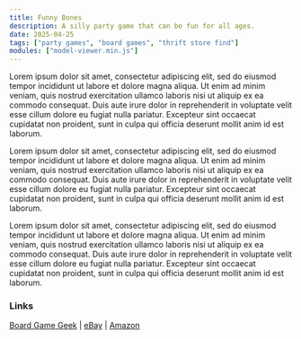 ```yaml
---
title: Funny Bones
description: A silly party game that can be fun for all ages.
date: 2025-04-25
tags: ["party games", "board games", "thrift store find"]
modules: ["model-viewer.min.js"]
---
```

Lorem ipsum dolor sit amet, consectetur adipiscing elit, sed do eiusmod tempor incididunt ut labore et dolore magna aliqua. Ut enim ad minim veniam, quis nostrud exercitation ullamco laboris nisi ut aliquip ex ea commodo consequat. Duis aute irure dolor in reprehenderit in voluptate velit esse cillum dolore eu fugiat nulla pariatur. Excepteur sint occaecat cupidatat non proident, sunt in culpa qui officia deserunt mollit anim id est laborum.

<model-viewer class="model-viewer" src="./Funny-Bones.glb" ios-src="./Funny-Bones.usdz" alt="Funny Bones 3D Model scan" camera-controls ar loading="eager"></model-viewer>

Lorem ipsum dolor sit amet, consectetur adipiscing elit, sed do eiusmod tempor incididunt ut labore et dolore magna aliqua. Ut enim ad minim veniam, quis nostrud exercitation ullamco laboris nisi ut aliquip ex ea commodo consequat. Duis aute irure dolor in reprehenderit in voluptate velit esse cillum dolore eu fugiat nulla pariatur. Excepteur sint occaecat cupidatat non proident, sunt in culpa qui officia deserunt mollit anim id est laborum.

Lorem ipsum dolor sit amet, consectetur adipiscing elit, sed do eiusmod tempor incididunt ut labore et dolore magna aliqua. Ut enim ad minim veniam, quis nostrud exercitation ullamco laboris nisi ut aliquip ex ea commodo consequat. Duis aute irure dolor in reprehenderit in voluptate velit esse cillum dolore eu fugiat nulla pariatur. Excepteur sint occaecat cupidatat non proident, sunt in culpa qui officia deserunt mollit anim id est laborum.

### Links

[Board Game Geek](https://boardgamegeek.com/boardgame/4509/funny-bones)  |  [eBay](https://www.ebay.com/sch/i.html?_nkw=funny+bones+card+game&_sacat=0&_from=R40&_trksid=p4432023.m570.l1311)  |  [Amazon](https://www.amazon.com/Parker-Brothers-Funny-Bones-People/dp/B000SJ5WL0)


